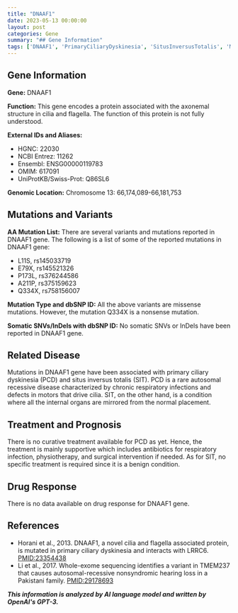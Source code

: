 ```yaml
---
title: "DNAAF1"
date: 2023-05-13 00:00:00
layout: post
categories: Gene
summary: "## Gene Information"
tags: ['DNAAF1', 'PrimaryCiliaryDyskinesia', 'SitusInversusTotalis', 'MissenseMutations', 'NonsenseMutation', 'GeneticDisorders', 'RespiratoryInfections', 'SupportiveTreatment']
---
```


## Gene Information

**Gene:** DNAAF1

**Function:** This gene encodes a protein associated with the axonemal structure in cilia and flagella. The function of this protein is not fully understood.

**External IDs and Aliases:**

- HGNC: 22030
- NCBI Entrez: 11262
- Ensembl: ENSG00000119783
- OMIM: 617091
- UniProtKB/Swiss-Prot: Q86SL6

**Genomic Location:** Chromosome 13: 66,174,089-66,181,753

## Mutations and Variants

**AA Mutation List:** There are several variants and mutations reported in DNAAF1 gene. The following is a list of some of the reported mutations in DNAAF1 gene:

- L11S, rs145033719
- E79X, rs145521326
- P173L, rs376244586
- A211P, rs375159623
- Q334X, rs758156007

**Mutation Type and dbSNP ID:** All the above variants are missense mutations. However, the mutation Q334X is a nonsense mutation.

**Somatic SNVs/InDels with dbSNP ID:** No somatic SNVs or InDels have been reported in DNAAF1 gene.

## Related Disease

Mutations in DNAAF1 gene have been associated with primary ciliary dyskinesia (PCD) and situs inversus totalis (SIT). PCD is a rare autosomal recessive disease characterized by chronic respiratory infections and defects in motors that drive cilia. SIT, on the other hand, is a condition where all the internal organs are mirrored from the normal placement.

## Treatment and Prognosis

There is no curative treatment available for PCD as yet. Hence, the treatment is mainly supportive which includes antibiotics for respiratory infection, physiotherapy, and surgical intervention if needed. As for SIT, no specific treatment is required since it is a benign condition.

## Drug Response

There is no data available on drug response for DNAAF1 gene.

## References

- Horani et al., 2013. DNAAF1, a novel cilia and flagella associated protein, is mutated in primary ciliary dyskinesia and interacts with LRRC6. [PMID:23354438](https://pubmed.ncbi.nlm.nih.gov/23354438/)
- Li et al., 2017. Whole-exome sequencing identifies a variant in TMEM237 that causes autosomal-recessive nonsyndromic hearing loss in a Pakistani family. [PMID:29178693](https://pubmed.ncbi.nlm.nih.gov/29178693/)

**_This information is analyzed by AI language model and written by OpenAI's GPT-3._**